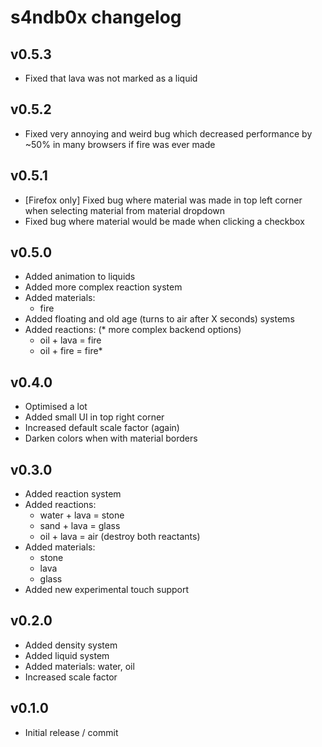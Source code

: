 # s4ndb0x changelog

## v0.5.3
- Fixed that lava was not marked as a liquid


## v0.5.2
- Fixed very annoying and weird bug which decreased performance by ~50% in many browsers if fire was ever made


## v0.5.1
- [Firefox only] Fixed bug where material was made in top left corner when selecting material from material dropdown
- Fixed bug where material would be made when clicking a checkbox


## v0.5.0
- Added animation to liquids
- Added more complex reaction system
- Added materials:
  - fire
- Added floating and old age (turns to air after X seconds) systems
- Added reactions: (* more complex backend options)
  - oil + lava = fire
  - oil + fire = fire*


## v0.4.0
- Optimised a lot
- Added small UI in top right corner
- Increased default scale factor (again)
- Darken colors when with material borders


## v0.3.0
- Added reaction system
- Added reactions:
  - water + lava = stone
  - sand + lava = glass
  - oil + lava = air (destroy both reactants)
- Added materials:
  - stone
  - lava
  - glass
- Added new experimental touch support


## v0.2.0
- Added density system
- Added liquid system
- Added materials: water, oil
- Increased scale factor


## v0.1.0
- Initial release / commit